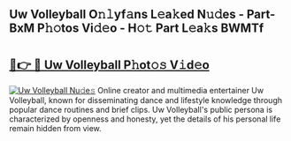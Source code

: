 ## Uw Volleyball O𝚗𝚕yf𝚊ns L𝚎a𝚔ed N𝚞𝚍es - Part-BxM P𝚑𝚘tos Vi𝚍𝚎o - H𝚘𝚝 Part L𝚎a𝚔s BWMTf

# <h2><a href="http://kf15hil.oniu.top/?m=Uw+Volleyball">🔗👉 🔴 Uw Volleyball P𝚑ot𝚘𝚜 V𝚒d𝚎o</a></h2>

[![Uw Volleyball Nu𝚍e𝚜](https://i.imgur.com/0qMVB7G.gif)](http://kf15hil.oniu.top/?m=Uw+Volleyball)
Online creator and multimedia entertainer Uw Volleyball, known for disseminating dance and lifestyle knowledge through popular dance routines and brief clips. Uw Volleyball's public persona is characterized by openness and honesty, yet the details of his personal life remain hidden from view.  
